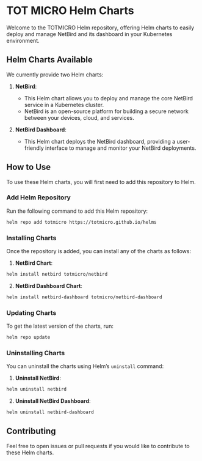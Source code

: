 # TOT MICRO Helm Charts

Welcome to the TOTMICRO Helm repository, offering Helm charts to easily deploy and manage NetBird and its dashboard in your Kubernetes environment.

## Helm Charts Available

We currently provide two Helm charts:

1. **NetBird**:
   - This Helm chart allows you to deploy and manage the core NetBird service in a Kubernetes cluster.
   - NetBird is an open-source platform for building a secure network between your devices, cloud, and services.

2. **NetBird Dashboard**:
   - This Helm chart deploys the NetBird dashboard, providing a user-friendly interface to manage and monitor your NetBird deployments.

## How to Use

To use these Helm charts, you will first need to add this repository to Helm.

### Add Helm Repository

Run the following command to add this Helm repository:

```bash
helm repo add totmicro https://totmicro.github.io/helms
```

### Installing Charts

Once the repository is added, you can install any of the charts as follows:

1. **NetBird Chart**:

```bash
helm install netbird totmicro/netbird
```

2. **NetBird Dashboard Chart**:

```bash
helm install netbird-dashboard totmicro/netbird-dashboard
```

### Updating Charts

To get the latest version of the charts, run:

```bash
helm repo update
```

### Uninstalling Charts

You can uninstall the charts using Helm’s `uninstall` command:

1. **Uninstall NetBird**:

```bash
helm uninstall netbird
```

2. **Uninstall NetBird Dashboard**:

```bash
helm uninstall netbird-dashboard
```

## Contributing

Feel free to open issues or pull requests if you would like to contribute to these Helm charts.


